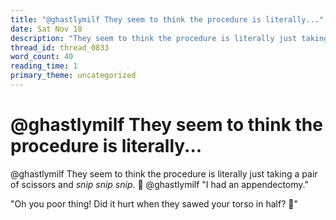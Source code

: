 ```yaml
---
title: "@ghastlymilf They seem to think the procedure is literally..."
date: Sat Nov 18
description: "They seem to think the procedure is literally just taking a pair of scissors and *snip snip snip*. 'I had an appendectomy."
thread_id: thread_0833
word_count: 40
reading_time: 1
primary_theme: uncategorized
---
```


# @ghastlymilf They seem to think the procedure is literally...

@ghastlymilf They seem to think the procedure is literally just taking a pair of scissors and *snip snip snip*. 🤭 @ghastlymilf "I had an appendectomy."

"Oh you poor thing! Did it hurt when they sawed your torso in half? 🥺"